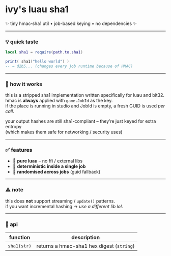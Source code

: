 # ivy's luau sha1  
✨ tiny hmac‐sha1 util • job-based keying • no dependencies ✨

---

### 💡 quick taste

```lua
local sha1 = require(path.to.sha1)

print( sha1("hello world") )
-- → d2b5... (changes every job runtime because of HMAC)
```

---

### 🔧 how it works

this is a stripped sha1 implementation written specifically for luau and bit32.  
hmac is **always** applied with `game.JobId` as the key.  
if the place is running in studio and JobId is empty, a fresh GUID is used *per call*.

your output hashes are still sha1-compliant – they’re just keyed for extra entropy  
(which makes them safe for networking / security uses)

---

### ✅ features

- 🧠 **pure luau** – no ffi / external libs
- 🔁 **deterministic inside a single job**  
- 🔐 **randomised across jobs** (guid fallback)

---

### ⚠️ note

this does **not** support streaming / `update()` patterns.  
if you want incremental hashing → *use a different lib lol*.

---

### 🧩 api

| function     | description                                 |
|--------------|---------------------------------------------|
| `sha1(str)`  | returns a hmac-sha1 hex digest (`string`)   |
